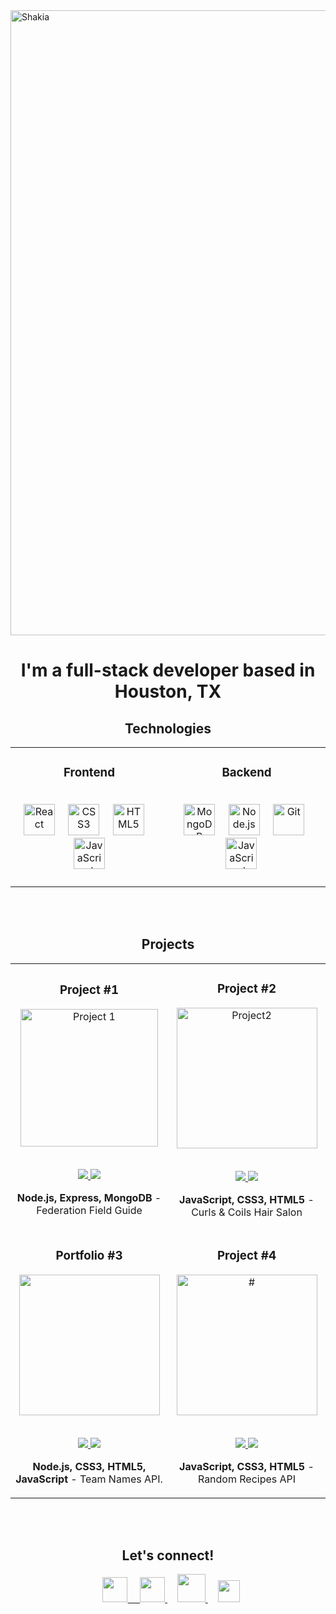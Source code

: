 

<!-- ![candchs_Trim_AdobeExpress](https://user-images.githubusercontent.com/102547132/178329563-c2e3471c-568f-46b9-a733-d862b4cc2424.gif)
 ![alien_AdobeExpress](https://user-images.githubusercontent.com/102547132/178330146-418cfac4-b26f-4608-9b16-f2d653f29cea.gif)
![nfl_AdobeExpress](https://user-images.githubusercontent.com/102547132/178331546-a0e89239-2b88-49df-b5ce-688fd3506aab.gif)
![recipe](https://user-images.githubusercontent.com/102547132/178332768-20ebdcc8-c1d4-445f-9051-efb0cd966748.gif)

-->



<img align="center" alt="Shakia" width="1000" align="center" src="https://user-images.githubusercontent.com/102547132/169400920-4072847f-7fd9-43c5-9f7f-54a79f6d5bfe.png">
<h1 align="center">I'm a full-stack developer based in Houston, TX</h1>

<!-- TECHNOLOGIES -->
 
<h2 align="center" color="white">Technologies</h2>
<div align="center">
<table>
	<tr>
		<td valign="top" width="33.3333%">
			<h3 align="center" color="white">Frontend</h2>
			<br>
				<div align="center" >  
					<img src="https://user-images.githubusercontent.com/102547132/169400954-7a060a06-5d2b-48ce-9412-b19a308e389b.png" alt="React" height="50" />
						&nbsp&nbsp&nbsp
					<img  src="https://user-images.githubusercontent.com/102547132/169400912-8bd3cc2c-66f2-4cbd-b0c5-777590187b58.png" alt="CSS3" height="50" />
						&nbsp&nbsp&nbsp
					<img  src="https://user-images.githubusercontent.com/102547132/169400931-1c36da7a-fdfd-4df2-856c-273b230ac8cf.png" alt="HTML5" height="50" />
						&nbsp&nbsp&nbsp
					<img  src="https://user-images.githubusercontent.com/102547132/169400938-a3ba4684-1246-4656-ac1f-3f31e5fd7ed1.png" alt="JavaScript" height="50" />  
					</div>
			</td>
			<td valign="top" width="33.3333%">
				<h3 align="center" color="white">Backend</h2>
				<br>
				<div align="center">
					&nbsp
					<img  src="https://user-images.githubusercontent.com/102547132/169400944-bbde51f3-409a-4d3f-94d9-8fc083e540f7.png" alt="MongoDB" height="50" />  
					&nbsp&nbsp&nbsp
					<img  src="https://user-images.githubusercontent.com/102547132/169400950-0c89fb3a-9d94-4273-b930-6e92d2acb8bc.png" alt="Node.js" height="50" /> 
					&nbsp&nbsp&nbsp
					<img  src="https://user-images.githubusercontent.com/102547132/169400928-c4f9656f-de50-4b89-ae24-1cd1d6af2300.png" alt="Git" height="50" />  
					&nbsp&nbsp&nbsp
					<img  src="https://user-images.githubusercontent.com/102547132/169400938-a3ba4684-1246-4656-ac1f-3f31e5fd7ed1.png" alt="JavaScript" height="50" /> 
					&nbsp&nbsp&nbsp
					<br>
					<br>	
				</div>
			</td>
			<!-- <td valign="top" width="33.3333%">	
				<h3 align="center" color="white"></h2>
				<br>
				<div align="center">
					&nbsp
					<img  src="#" alt="#" height="44" />  
					&nbsp&nbsp&nbsp
					<img  src="#" alt="#" height="44" /> 
					&nbsp&nbsp&nbsp
					<img  src="#" alt="#" height="44" />   	
				</div>
			</td> -->
		</tr>
	</table>
</div>
</br>
</br>

<h2 align="center" color="white">Projects</h2>
<div align="center">
	<table>
		<tr>
			<td width="50%">
				<h3 align="center" color="white">Project #1</h2>
				<div align="center" >  
					<a href='#'>
						<img src="https://user-images.githubusercontent.com/102547132/178042747-492f57c8-1cf3-42f6-89c2-d6f11c72d62e.gif" alt="Project 1" height="220px" />
					</a>
					<br>
					<br>
					<p>
						<a href="https://github.com/Saaharp/star-trek-api" target="_blank"/>
							<img src="https://img.shields.io/badge/Repo-lightgrey?style=for-the-badge&logo=github&color=760e11"/>
						</a>  
						<a href="https://aliensfieldguide.netlify.app/" target="_blank">
							<img src="https://img.shields.io/badge/-website-green?style=for-the-badge&color=fdc6b7"/>
						</a>	
					</p>
					<p><strong>Node.js, Express, MongoDB</strong> - Federation Field Guide</p>
				</div>
			</td>
			<td width="50%">
				<h3 align="center" color="white">Project #2</h2>
				<div align="center" >  
					<a href='#'>
						<img src="https://user-images.githubusercontent.com/102547132/178329563-c2e3471c-568f-46b9-a733-d862b4cc2424.gif" alt="Project2" height="225px" />
					</a>
					<br>
					<br>
					<p>
						<a href="https://github.com/Saaharp/curlsandcoils" target="_blank">
							<img src="https://img.shields.io/badge/Repo-lightgrey?style=for-the-badge&logo=github&color=760e11"/>
						</a>  
						<a href="https://curlsandcoils.netlify.app" target="_blank">
							<img src="https://img.shields.io/badge/-website-green?style=for-the-badge&color=fdc6b7"/>
						</a>	
					</p>
					 <p><strong>JavaScript, CSS3, HTML5</strong> - Curls & Coils Hair Salon </p>
				</div>
	<tr>
		<td width="50%">
			<h3 align="center" color="brown">Portfolio #3</h2>
			<div align="center" >  
				<a href='#'>
					<img src="https://user-images.githubusercontent.com/102547132/178331546-a0e89239-2b88-49df-b5ce-688fd3506aab.gif" height="225px" />
				</a>
				<br>
				<br>
				<p>
					<a href="https://github.com/Saaharp/nfl-app" target="_blank">
						<img src="https://img.shields.io/badge/Repo-lightgrey?style=for-the-badge&logo=github&color=760e11"/>
					</a>  
					<a href="https://football-app-api.herokuapp.com/" target="_blank">
						<img src="https://img.shields.io/badge/-website-green?style=for-the-badge&color=fdc6b7"/>
					</a>	
				</p>
				<p><strong>Node.js, CSS3, HTML5, JavaScript</strong> - Team Names API.</p>
			</div>
		</td>
		<td width="50%">
			<h3 align="center" color="white">Project #4</h2>
			<div align="center" >  
				<a href='#'>
					<img src="https://user-images.githubusercontent.com/102547132/178332768-20ebdcc8-c1d4-445f-9051-efb0cd966748.gif" alt="#" height="225px" />
				</a>
				<br>
				<br>
				<p>
					<a href="https://github.com/Saaharp/api-meal-db" target="_blank">
						<img src="https://img.shields.io/badge/Repo-lightgrey?style=for-the-badge&logo=github&color=760e11"/>
					</a>  
					<a href="https://whatareyoueating.netlify.app" target="_blank">
						<img src="https://img.shields.io/badge/-website-green?style=for-the-badge&color=fdc6b7"/>
					</a>	
				</p>
				<p><strong>JavaScript, CSS3, HTML5</strong> - Random Recipes API</p>
			</div>	
		</td>
	</table>
</div>
<br />
<br />


<!-- CONTACT -->

  <h2 align="center" color="white">Let's connect!</h2>
<p align="center">
	<a href="https://twitter.com/saaharper" target="_blank">
		<img
			src="https://user-images.githubusercontent.com/102547132/169403463-a2bbd212-3b0b-4998-a391-51e22cb4f692.png"
			width="40px"
			style="padding-left: 10px"
		/>
	&nbsp&nbsp&nbsp
  <a href="https://www.linkedin.com/in/shakia-harper/" target="_blank">
		<img
			src="https://user-images.githubusercontent.com/102547132/169404156-81cea734-3355-41d4-ba96-33ff4994c500.png"
			width="40px"
		/>
	</a>
	&nbsp&nbsp&nbsp
	<a href="mailto:harperh282@gmail.com" target="_blank">
		<img
			src="https://user-images.githubusercontent.com/102547132/169404040-a991589a-6dda-456a-ac4b-e9f7dcc54a2e.png"
			width="45px"
		/>
	</a>
	&nbsp&nbsp&nbsp
	<a href="https://github.com/Saaharp" target="_blank">
		<img
			src="https://user-images.githubusercontent.com/102547132/169404084-f07d82af-8daa-42cf-9f06-ca9943df8e7f.png"
			width="35px"
		/>
	</a>
</p>
